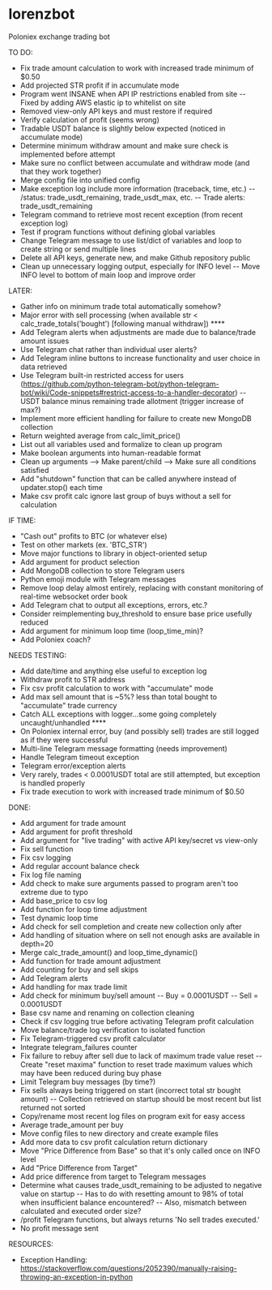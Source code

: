 # lorenzbot
Poloniex exchange trading bot

TO DO:
- Fix trade amount calculation to work with increased trade minimum of $0.50
- Add projected STR profit if in accumulate mode
- Program went INSANE when API IP restrictions enabled from site
-- Fixed by adding AWS elastic ip to whitelist on site
- Removed view-only API keys and must restore if required
- Verify calculation of profit (seems wrong)
- Tradable USDT balance is slightly below expected (noticed in accumulate mode)
- Determine minimum withdraw amount and make sure check is implemented before attempt
- Make sure no conflict between accumulate and withdraw mode (and that they work together)
- Merge config file into unified config
- Make exception log include more information (traceback, time, etc.)
-- /status: trade_usdt_remaining, trade_usdt_max, etc.
-- Trade alerts: trade_usdt_remaining
- Telegram command to retrieve most recent exception (from recent exception log)
- Test if program functions without defining global variables
- Change Telegram message to use list/dict of variables and loop to create string or send multiple lines
- Delete all API keys, generate new, and make Github repository public
- Clean up unnecessary logging output, especially for INFO level
-- Move INFO level to bottom of main loop and improve order

LATER:
- Gather info on minimum trade total automatically somehow?
- Major error with sell processing (when available str < calc_trade_totals('bought') [following manual withdraw]) ****
- Add Telegram alerts when adjustments are made due to balance/trade amount issues
- Use Telegram chat rather than individual user alerts?
- Add Telegram inline buttons to increase functionality and user choice in data retrieved
- Use Telegram built-in restricted access for users (https://github.com/python-telegram-bot/python-telegram-bot/wiki/Code-snippets#restrict-access-to-a-handler-decorator)
-- USDT balance minus remaining trade allotment (trigger increase of max?)
- Implement more efficient handling for failure to create new MongoDB collection
- Return weighted average from calc_limit_price()
- List out all variables used and formalize to clean up program
- Make boolean arguments into human-readable format
- Clean up arguments --> Make parent/child --> Make sure all conditions satisfied
- Add "shutdown" function that can be called anywhere instead of updater.stop() each time
- Make csv profit calc ignore last group of buys without a sell for calculation

IF TIME:
- "Cash out" profits to BTC (or whatever else)
- Test on other markets (ex. 'BTC_STR')
- Move major functions to library in object-oriented setup
- Add argument for product selection
- Add MongoDB collection to store Telegram users
- Python emoji module with Telegram messages
- Remove loop delay almost entirely, replacing with constant monitoring of real-time websocket order book
- Add Telegram chat to output all exceptions, errors, etc.?
- Consider reimplementing buy_threshold to ensure base price usefully reduced
- Add argument for minimum loop time (loop_time_min)?
- Add Poloniex coach?

NEEDS TESTING:
- Add date/time and anything else useful to exception log
- Withdraw profit to STR address
- Fix csv profit calculation to work with "accumulate" mode
- Add max sell amount that is ~5%? less than total bought to "accumulate" trade currency
- Catch ALL exceptions with logger...some going completely uncaught/unhandled ****
- On Poloniex internal error, buy (and possibly sell) trades are still logged as if they were successful
- Multi-line Telegram message formatting (needs improvement)
- Handle Telegram timeout exception
- Telegram error/exception alerts
- Very rarely, trades < 0.0001USDT total are still attempted, but exception is handled properly
- Fix trade execution to work with increased trade minimum of $0.50

DONE:
- Add argument for trade amount
- Add argument for profit threshold
- Add argument for "live trading" with active API key/secret vs view-only
- Fix sell function
- Fix csv logging
- Add regular account balance check
- Fix log file naming
- Add check to make sure arguments passed to program aren't too extreme due to typo
- Add base_price to csv log
- Add function for loop time adjustment
- Test dynamic loop time
- Add check for sell completion and create new collection only after
- Add handling of situation where on sell not enough asks are available in depth=20
- Merge calc_trade_amount() and loop_time_dynamic()
- Add function for trade amount adjustment
- Add counting for buy and sell skips
- Add Telegram alerts
- Add handling for max trade limit
- Add check for minimum buy/sell amount
-- Buy = 0.0001USDT
-- Sell = 0.0001USDT
- Base csv name and renaming on collection cleaning
- Check if csv logging true before activating Telegram profit calculation
- Move balance/trade log verification to isolated function
- Fix Telegram-triggered csv profit calculator
- Integrate telegram_failures counter
- Fix failure to rebuy after sell due to lack of maximum trade value reset
-- Create "reset maxima" function to reset trade maximum values which may have been reduced during buy phase
- Limit Telegram buy messages (by time?)
- Fix sells always being triggered on start (incorrect total str bought amount)
-- Collection retrieved on startup should be most recent but list returned not sorted
- Copy/rename most recent log files on program exit for easy access
- Average trade_amount per buy
- Move config files to new directory and create example files
- Add more data to csv profit calculation return dictionary
- Move "Price Difference from Base" so that it's only called once on INFO level
- Add "Price Difference from Target"
- Add price difference from target to Telegram messages
- Determine what causes trade_usdt_remaining to be adjusted to negative value on startup
-- Has to do with resetting amount to 98% of total when insufficient balance encountered?
-- Also, mismatch between calculated and executed order size?
- /profit Telegram functions, but always returns 'No sell trades executed.'
- No profit message sent

RESOURCES:
- Exception Handling:
https://stackoverflow.com/questions/2052390/manually-raising-throwing-an-exception-in-python